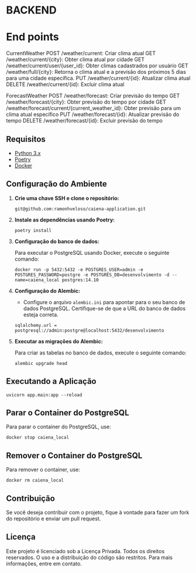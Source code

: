 # BACKEND
# End points

CurrentWeather
   POST /weather/current: Criar clima atual
   GET /weather/current/{city}: Obter clima atual por cidade
   GET /weather/current/user/{user_id}: Obter climas cadastrados por usuário
   GET /weather/full/{city}: Retorna o clima atual e a previsão dos próximos 5 dias para uma cidade específica.
   PUT /weather/current/{id}: Atualizar clima atual
   DELETE /weather/current/{id}: Excluir clima atual

ForecastWeather
   POST /weather/forecast: Criar previsão do tempo
   GET /weather/forecast/{city}: Obter previsão do tempo por cidade
   GET /weather/forecast/current/{current_weather_id}: Obter previsão para um clima atual específico
   PUT /weather/forecast/{id}: Atualizar previsão do tempo
   DELETE /weather/forecast/{id}: Excluir previsão do tempo

## Requisitos

- [Python 3.x](https://www.python.org/downloads/)
- [Poetry](https://python-poetry.org/docs/#installation)
- [Docker](https://www.docker.com/get-started)

## Configuração do Ambiente

1. **Crie uma chave SSH e clone o repositório:**

   `git@github.com:ramonhveloso/caiena-application.git`

2. **Instale as dependências usando Poetry:**

   `poetry install`

3. **Configuração do banco de dados:**

   Para executar o PostgreSQL usando Docker, execute o seguinte comando:

   `docker run -p 5432:5432 -e POSTGRES_USER=admin -e POSTGRES_PASSWORD=postgre -e POSTGRES_DB=desenvolvimento -d --name=caiena_local postgres:14.10`

4. **Configuração do Alembic:**

   - Configure o arquivo `alembic.ini` para apontar para o seu banco de dados PostgreSQL. Certifique-se de que a URL do banco de dados esteja correta.

   `sqlalchemy.url = postgresql://admin:postgre@localhost:5432/desenvolvimento`

5. **Executar as migrações do Alembic:**

   Para criar as tabelas no banco de dados, execute o seguinte comando:

   `alembic upgrade head`

## Executando a Aplicação

`uvicorn app.main:app --reload`

## Parar o Container do PostgreSQL

Para parar o container do PostgreSQL, use:

`docker stop caiena_local`

## Remover o Container do PostgreSQL

Para remover o container, use:

`docker rm caiena_local`

## Contribuição

Se você deseja contribuir com o projeto, fique à vontade para fazer um fork do repositório e enviar um pull request.

## Licença

Este projeto é licenciado sob a Licença Privada. Todos os direitos reservados. O uso e a distribuição do código são restritos. Para mais informações, entre em contato. 

